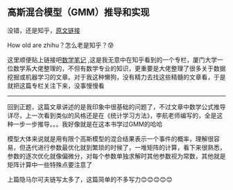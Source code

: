 



## 高斯混合模型（GMM）推导和实现          

没错，还是知乎，[原文链接](https://zhuanlan.zhihu.com/p/85338773)             

How old are zhihu？怎么老是知乎？:cold_sweat:       

这里顺便贴上链接吧[数学笔记](https://zhuanlan.zhihu.com/p/28617379) ,这是我无意中在知乎看到的一个专栏，厦门大学一位数学系大佬整理的，不但有数学专业的知识，更重要是大佬整理了很多关于数据挖掘或机器学习的文章。对于我这种懒狗，没有精力去找这些精髓的文章看，于是就把这篇专栏关注下来，没事慢慢看          

------------

回到正题，这篇文章讲述的是我印象中很基础的问题了，不过文章中数学公式推导详尽，上一次看到类似的风格还是在《统计学习方法》，李航老师编写的，全是这种一步一步推导。。。我好像就是在这本书学过GMM的哈哈         

模型大体来说就是用有限个高斯模型的混合结果表示一个事件的概率，理解很容易，但迭代进行参数最优化就到繁琐的时候了，一堆矩阵的计算，看下来很熟悉，参数的逐次优化就像偏微分，对每个参数单独求解时其他参数视为常数，其他就是矩阵计算中一些特殊点要注意了       

上篇隐马尔可夫链写太多了，这篇简单的不多写力:blush::blush::blush::blush::blush:
